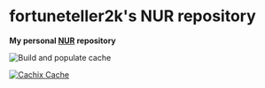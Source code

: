 # fortuneteller2k's NUR repository

**My personal [NUR](https://github.com/nix-community/NUR) repository**

<!-- Remove this if you don't use github actions -->
![Build and populate cache](https://github.com/fortuneteller2k/nur/workflows/Build%20and%20populate%20cache/badge.svg)

[![Cachix Cache](https://img.shields.io/badge/cachix-fortuneteller2k-blue.svg)](https://fortuneteller2k.cachix.org)

